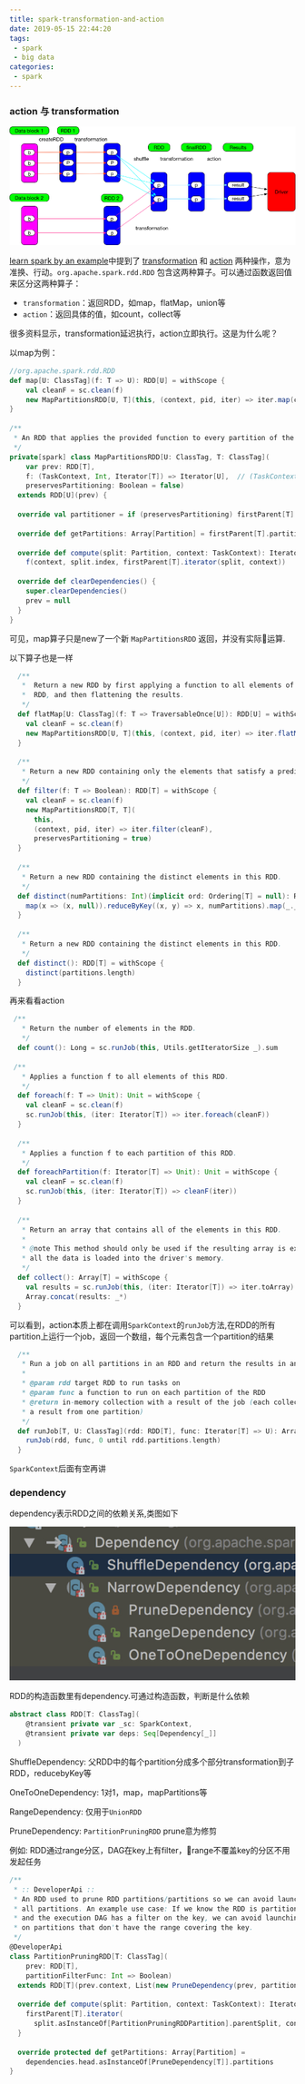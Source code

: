 ```yaml
---
title: spark-transformation-and-action
date: 2019-05-15 22:44:20
tags: 
 - spark
 - big data
categories: 
 - spark
---
```


### action 与 transformation

![](./spark-transformation-and-action/transformation-and-action.png)

[learn spark by an example](./learn-spark-by-an-example.md)中提到了 [transformation](http://spark.apache.org/docs/2.4.3/rdd-programming-guide.html#transformations) 和 [action](http://spark.apache.org/docs/2.4.3/rdd-programming-guide.html#actions) 两种操作，意为准换、行动。`org.apache.spark.rdd.RDD` 包含这两种算子。可以通过函数返回值来区分这两种算子：
- `transformation`：返回RDD，如map，flatMap，union等
- `action`：返回具体的值，如count，collect等

很多资料显示，transformation延迟执行，action立即执行。这是为什么呢？

以map为例：
```scala
//org.apache.spark.rdd.RDD
def map[U: ClassTag](f: T => U): RDD[U] = withScope {
    val cleanF = sc.clean(f)
    new MapPartitionsRDD[U, T](this, (context, pid, iter) => iter.map(cleanF))
}

/**
 * An RDD that applies the provided function to every partition of the parent RDD.
 */
private[spark] class MapPartitionsRDD[U: ClassTag, T: ClassTag](
    var prev: RDD[T],
    f: (TaskContext, Int, Iterator[T]) => Iterator[U],  // (TaskContext, partition index, iterator)
    preservesPartitioning: Boolean = false)
  extends RDD[U](prev) {

  override val partitioner = if (preservesPartitioning) firstParent[T].partitioner else None

  override def getPartitions: Array[Partition] = firstParent[T].partitions

  override def compute(split: Partition, context: TaskContext): Iterator[U] =
    f(context, split.index, firstParent[T].iterator(split, context))

  override def clearDependencies() {
    super.clearDependencies()
    prev = null
  }
}
```
可见，map算子只是new了一个新 `MapPartitionsRDD` 返回，并没有实际运算.

以下算子也是一样
```scala
  /**
   *  Return a new RDD by first applying a function to all elements of this
   *  RDD, and then flattening the results.
   */
  def flatMap[U: ClassTag](f: T => TraversableOnce[U]): RDD[U] = withScope {
    val cleanF = sc.clean(f)
    new MapPartitionsRDD[U, T](this, (context, pid, iter) => iter.flatMap(cleanF))
  }

  /**
   * Return a new RDD containing only the elements that satisfy a predicate.
   */
  def filter(f: T => Boolean): RDD[T] = withScope {
    val cleanF = sc.clean(f)
    new MapPartitionsRDD[T, T](
      this,
      (context, pid, iter) => iter.filter(cleanF),
      preservesPartitioning = true)
  }

  /**
   * Return a new RDD containing the distinct elements in this RDD.
   */
  def distinct(numPartitions: Int)(implicit ord: Ordering[T] = null): RDD[T] = withScope {
    map(x => (x, null)).reduceByKey((x, y) => x, numPartitions).map(_._1)
  }

  /**
   * Return a new RDD containing the distinct elements in this RDD.
   */
  def distinct(): RDD[T] = withScope {
    distinct(partitions.length)
  }
```

再来看看action
```scala
 /**
   * Return the number of elements in the RDD.
   */
  def count(): Long = sc.runJob(this, Utils.getIteratorSize _).sum

 /**
   * Applies a function f to all elements of this RDD.
   */
  def foreach(f: T => Unit): Unit = withScope {
    val cleanF = sc.clean(f)
    sc.runJob(this, (iter: Iterator[T]) => iter.foreach(cleanF))
  }

  /**
   * Applies a function f to each partition of this RDD.
   */
  def foreachPartition(f: Iterator[T] => Unit): Unit = withScope {
    val cleanF = sc.clean(f)
    sc.runJob(this, (iter: Iterator[T]) => cleanF(iter))
  }

  /**
   * Return an array that contains all of the elements in this RDD.
   *
   * @note This method should only be used if the resulting array is expected to be small, as
   * all the data is loaded into the driver's memory.
   */
  def collect(): Array[T] = withScope {
    val results = sc.runJob(this, (iter: Iterator[T]) => iter.toArray)
    Array.concat(results: _*)
  }
```

可以看到，action本质上都在调用`SparkContext`的`runJob`方法,在RDD的所有partition上运行一个job，返回一个数组，每个元素包含一个partition的结果
```scala
  /**
   * Run a job on all partitions in an RDD and return the results in an array.
   *
   * @param rdd target RDD to run tasks on
   * @param func a function to run on each partition of the RDD
   * @return in-memory collection with a result of the job (each collection element will contain
   * a result from one partition)
   */
  def runJob[T, U: ClassTag](rdd: RDD[T], func: Iterator[T] => U): Array[U] = {
    runJob(rdd, func, 0 until rdd.partitions.length)
  }
```
`SparkContext`后面有空再讲

### dependency
dependency表示RDD之间的依赖关系,类图如下

![](./spark-transformation-and-action/dependency-class-graph.jpg)

RDD的构造函数里有dependency.可通过构造函数，判断是什么依赖

```scala
abstract class RDD[T: ClassTag](
    @transient private var _sc: SparkContext,
    @transient private var deps: Seq[Dependency[_]]
  )
```

ShuffleDependency: 父RDD中的每个partition分成多个部分transformation到子RDD，reducebyKey等

OneToOneDependency: 1对1，map，mapPartitions等

RangeDependency: 仅用于`UnionRDD`

PruneDependency: `PartitionPruningRDD`  prune意为修剪

例如: RDD通过range分区，DAG在key上有filter，range不覆盖key的分区不用发起任务

```scala
/**
 * :: DeveloperApi ::
 * An RDD used to prune RDD partitions/partitions so we can avoid launching tasks on
 * all partitions. An example use case: If we know the RDD is partitioned by range,
 * and the execution DAG has a filter on the key, we can avoid launching tasks
 * on partitions that don't have the range covering the key.
 */
@DeveloperApi
class PartitionPruningRDD[T: ClassTag](
    prev: RDD[T],
    partitionFilterFunc: Int => Boolean)
  extends RDD[T](prev.context, List(new PruneDependency(prev, partitionFilterFunc))) {

  override def compute(split: Partition, context: TaskContext): Iterator[T] = {
    firstParent[T].iterator(
      split.asInstanceOf[PartitionPruningRDDPartition].parentSplit, context)
  }

  override protected def getPartitions: Array[Partition] =
    dependencies.head.asInstanceOf[PruneDependency[T]].partitions
}
```

